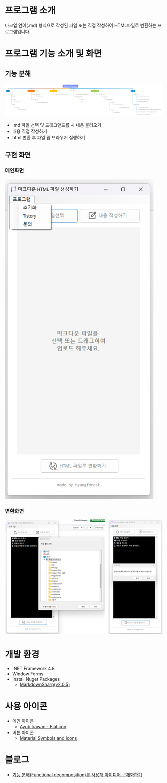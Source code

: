 # 프로그램 소개
마크업 언어(.md) 형식으로 작성된 파일 또는 직접 작성하여 HTML파일로 변환하는 프로그램입니다.

# 프로그램 기능 소개 및 화면
## 기능 분해
![Image](https://github.com/hyangforest/MDtoHTMLConverter/blob/main/resources/docs/function-tree-ver2.jpg?raw=true)
- .md 파일 선택 및 드래그앤드롭 시 내용 불러오기
- 내용 직접 작성하기
- html 변환 후 파일 웹 브라우저 실행하기
  
## 구현 화면
### 메인화면
![Image](https://github.com/hyangforest/MDtoHTMLConverter/blob/main/resources/docs/dev-menu.png?raw=true)

### 변환화면
![Image](https://github.com/hyangforest/MDtoHTMLConverter/blob/main/resources/docs/dev-write.png?raw=true)

# 개발 환경
- .NET Framework 4.8
- Window Forms
- Install Nuget Packages
  - [MarkdownSharp(v2.0.5)](https://github.com/StackExchange/MarkdownSharp)

# 사용 아이콘
- 메인 아이콘
  - [Ayub Irawan - Flaticon](https://www.flaticon.com/kr/free-icons/)
- 버튼 아이콘
  - [Material Symbols and Icons](https://fonts.google.com/icons)

# 블로그
- [기능 분해(Functional decomposition)를 사용해 아이디어 구체화하기](https://hyangforest.tistory.com/337)

